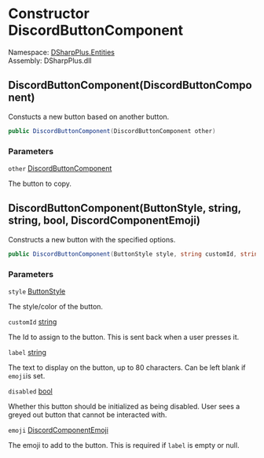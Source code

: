 # Constructor DiscordButtonComponent

Namespace: [DSharpPlus.Entities](DSharpPlus.Entities.md)  
Assembly: DSharpPlus.dll

## <a id="DSharpPlus_Entities_DiscordButtonComponent__ctor_DSharpPlus_Entities_DiscordButtonComponent_"></a>DiscordButtonComponent\(DiscordButtonComponent\)

Constucts a new button based on another button.

```csharp
public DiscordButtonComponent(DiscordButtonComponent other)
```

### Parameters

`other` [DiscordButtonComponent](DSharpPlus.Entities.DiscordButtonComponent.md)

The button to copy.

## <a id="DSharpPlus_Entities_DiscordButtonComponent__ctor_DSharpPlus_ButtonStyle_System_String_System_String_System_Boolean_DSharpPlus_Entities_DiscordComponentEmoji_"></a>DiscordButtonComponent\(ButtonStyle, string, string, bool, DiscordComponentEmoji\)

Constructs a new button with the specified options.

```csharp
public DiscordButtonComponent(ButtonStyle style, string customId, string label, bool disabled = false, DiscordComponentEmoji emoji = null)
```

### Parameters

`style` [ButtonStyle](DSharpPlus.ButtonStyle.md)

The style/color of the button.

`customId` [string](https://learn.microsoft.com/dotnet/api/system.string)

The Id to assign to the button. This is sent back when a user presses it.

`label` [string](https://learn.microsoft.com/dotnet/api/system.string)

The text to display on the button, up to 80 characters. Can be left blank if <code class="paramref">emoji</code>is set.

`disabled` [bool](https://learn.microsoft.com/dotnet/api/system.boolean)

Whether this button should be initialized as being disabled. User sees a greyed out button that cannot be interacted with.

`emoji` [DiscordComponentEmoji](DSharpPlus.Entities.DiscordComponentEmoji.md)

The emoji to add to the button. This is required if <code class="paramref">label</code> is empty or null.

